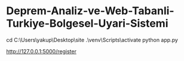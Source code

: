 # Deprem-Analiz-ve-Web-Tabanli-Turkiye-Bolgesel-Uyari-Sistemi



cd C:\Users\yakup\Desktop\site
.\venv\Scripts\activate
python app.py

http://127.0.0.1:5000/register
